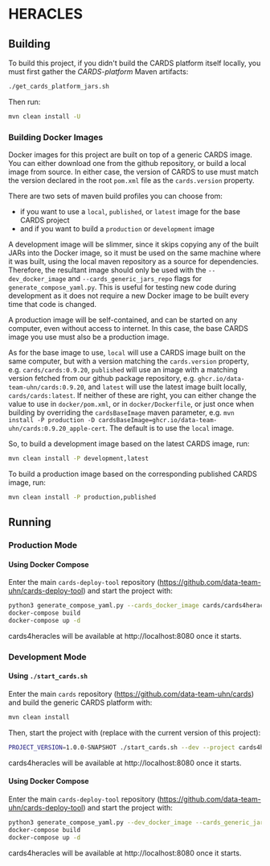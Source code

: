 # HERACLES

## Building

To build this project, if you didn't build the CARDS platform itself locally, you must first gather the _CARDS-platform_ Maven
artifacts:

```bash
./get_cards_platform_jars.sh
```

Then run:

```bash
mvn clean install -U
```

### Building Docker Images

Docker images for this project are built on top of a generic CARDS image.
You can either download one from the github repository, or build a local image from source.
In either case, the version of CARDS to use must match the version declared in the root `pom.xml` file as the `cards.version` property.

There are two sets of maven build profiles you can choose from:
- if you want to use a `local`, `published`, or `latest` image for the base CARDS project
- and if you want to build a `production` or `development` image

A development image will be slimmer, since it skips copying any of the built JARs into the Docker image, so it must be used on the same machine where it was built, using the local maven repository as a source for dependencies.
Therefore, the resultant image should only be used with the `--dev_docker_image` and `--cards_generic_jars_repo` flags for `generate_compose_yaml.py`.
This is useful for testing new code during development as it does not require a new Docker image to be built every time that code is changed.

A production image will be self-contained, and can be started on any computer, even without access to internet. In this case, the base CARDS image you use must also be a production image.

As for the base image to use, `local` will use a CARDS image built on the same computer, but with a version matching the `cards.version` property, e.g. `cards/cards:0.9.20`,
`published` will use an image with a matching version fetched from our github package repository, e.g. `ghcr.io/data-team-uhn/cards:0.9.20`,
and `latest` will use the latest image built locally, `cards/cards:latest`.
If neither of these are right, you can either change the value to use in `docker/pom.xml`, or in `docker/Dockerfile`,
or just once when building by overriding the `cardsBaseImage` maven parameter, e.g. `mvn install -P production -D cardsBaseImage=ghcr.io/data-team-uhn/cards:0.9.20_apple-cert`.
The default is to use the `local` image.

So, to build a development image based on the latest CARDS image, run:

```bash
mvn clean install -P development,latest
```

To build a production image based on the corresponding published CARDS image, run:

```bash
mvn clean install -P production,published
```

## Running

### Production Mode

#### Using Docker Compose

Enter the main `cards-deploy-tool` repository (https://github.com/data-team-uhn/cards-deploy-tool)
and start the project with:

```bash
python3 generate_compose_yaml.py --cards_docker_image cards/cards4heracles:latest --oak_filesystem --composum
docker-compose build
docker-compose up -d
```

cards4heracles will be available at http://localhost:8080 once it starts.

### Development Mode

#### Using `./start_cards.sh`

Enter the main `cards` repository (https://github.com/data-team-uhn/cards)
and build the generic CARDS platform with:

```bash
mvn clean install
```

Then, start the project with (replace with the current version of this project):

```bash
PROJECT_VERSION=1.0.0-SNAPSHOT ./start_cards.sh --dev --project cards4heracles -f 'mvn:io.uhndata.cards/cards-slack-notifications/${CARDS_VERSION}/slingosgifeature,mvn:io.uhndata.cards/cards-s3-export/${CARDS_VERSION}/slingosgifeature'
```

cards4heracles will be available at http://localhost:8080 once it starts.

#### Using Docker Compose

Enter the main `cards-deploy-tool` repository (https://github.com/data-team-uhn/cards-deploy-tool)
and start the project with:

```bash
python3 generate_compose_yaml.py --dev_docker_image --cards_generic_jars_repo /path/to/cards4heracles/.cards-generic-mvnrepo --cards_docker_image cards/cards4heracles:latest --oak_filesystem --composum
docker-compose build
docker-compose up -d
```

cards4heracles will be available at http://localhost:8080 once it starts.
